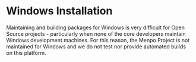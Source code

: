 Windows Installation
====================
Maintaining and building packages for Windows is very difficult for Open Source
projects - particularly when none of the core developers maintain Windows
development machines. For this reason, the Menpo Project is not maintained for
Windows and we do not test nor provide automated builds on this platform.
